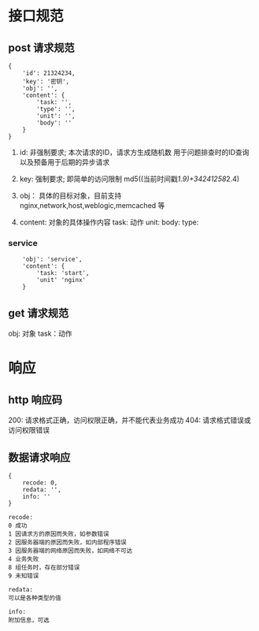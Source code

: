 # 接口规范

## post 请求规范
    {
        'id': 21324234,
        'key': '密钥',
        'obj': '',
        'content': {
            'task: '',
            'type': '',
            'unit': '',
            'body': ''
        }
    }

1. id:
    非强制要求;
    本次请求的ID，请求方生成随机数
    用于问题排查时的ID查询
    以及预备用于后期的异步请求

2. key:
    强制要求;
    即简单的访问限制
    md5((当前时间戳*1.9)+34241258*2.4)

3. obj：
    具体的目标对象，目前支持 nginx,network,host,weblogic,memcached 等

4. content:
    对象的具体操作内容
    task: 动作
    unit:
    body:
    type:

### service
        'obj': 'service',
        'content': {
            'task: 'start',
            'unit' 'nginx'
        }


## get 请求规范
obj: 对象
task：动作

# 响应
## http 响应码
200: 请求格式正确，访问权限正确，并不能代表业务成功
404: 请求格式错误或访问权限错误

## 数据请求响应
    {
        recode: 0,
        redata: '',
        info: ''
    }

    recode:
    0 成功
    1 因请求方的原因而失败，如参数错误
    2 因服务器端的原因而失败，如内部程序错误
    3 因服务器端的网络原因而失败，如网络不可达
    4 业务失败
    8 组任务时，存在部分错误
    9 未知错误

    redata:
    可以是各种类型的值

    info:
    附加信息，可选
